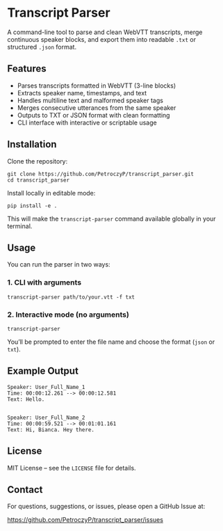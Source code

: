 # Transcript Parser

A command-line tool to parse and clean WebVTT transcripts, merge continuous speaker blocks, and export them into readable `.txt` or structured `.json` format.

## Features

- Parses transcripts formatted in WebVTT (3-line blocks)
- Extracts speaker name, timestamps, and text
- Handles multiline text and malformed speaker tags
- Merges consecutive utterances from the same speaker
- Outputs to TXT or JSON format with clean formatting
- CLI interface with interactive or scriptable usage

## Installation

Clone the repository:

    git clone https://github.com/PetroczyP/transcript_parser.git
    cd transcript_parser

Install locally in editable mode:

    pip install -e .

This will make the `transcript-parser` command available globally in your terminal.

## Usage

You can run the parser in two ways:

### 1. CLI with arguments

    transcript-parser path/to/your.vtt -f txt

### 2. Interactive mode (no arguments)

    transcript-parser

You’ll be prompted to enter the file name and choose the format (`json` or `txt`).

## Example Output

    Speaker: User_Full_Name_1
    Time: 00:00:12.261 --> 00:00:12.581
    Text: Hello.


    Speaker: User_Full_Name_2
    Time: 00:00:59.521 --> 00:01:01.161
    Text: Hi, Bianca. Hey there.

## License

MIT License – see the `LICENSE` file for details.

## Contact

For questions, suggestions, or issues, please open a GitHub Issue at:

https://github.com/PetroczyP/transcript_parser/issues